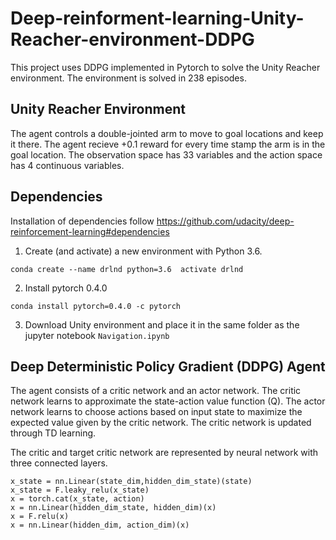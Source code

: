 # Deep-reinforment-learning-Unity-Reacher-environment-DDPG
This project uses DDPG implemented in Pytorch to solve the Unity Reacher environment. The environment is solved in 238 episodes. 

## Unity Reacher Environment
The agent controls a double-jointed arm to move to goal locations and keep it there. The agent recieve +0.1 reward for every time stamp the arm is in the goal location. The observation space has 33 variables and the action space has 4 continuous variables. 

## Dependencies
Installation of dependencies follow https://github.com/udacity/deep-reinforcement-learning#dependencies
1. Create (and activate) a new environment with Python 3.6.

`conda create --name drlnd python=3.6 
activate drlnd`

2.  Install pytorch 0.4.0

`conda install pytorch=0.4.0 -c pytorch`

3. Download Unity environment and place it in the same folder as the jupyter notebook `Navigation.ipynb`

## Deep Deterministic Policy Gradient (DDPG) Agent

The agent consists of a critic network and an actor network. The critic network learns to approximate the state-action value function (Q). The actor network learns to choose actions based on input state to maximize the expected value given by the critic network. The critic network is updated through TD learning. 

The critic and target critic network are represented by neural network with three connected layers.
```
x_state = nn.Linear(state_dim,hidden_dim_state)(state)
x_state = F.leaky_relu(x_state)
x = torch.cat(x_state, action)
x = nn.Linear(hidden_dim_state, hidden_dim)(x)
x = F.relu(x)
x = nn.Linear(hidden_dim, action_dim)(x)
```
